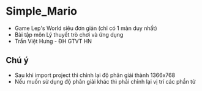 # Simple_Mario
* Game Lep's World siêu đơn giản (chỉ có 1 màn duy nhất)  
* Bài tập môn Lý thuyết trò chơi và ứng dụng  
* Trần Việt Hưng - ĐH GTVT HN  
## Chú ý
* Sau khi import project thì chỉnh lại độ phân giải thành 1366x768
* Nếu muốn sử dụng độ phân giải khác thì phải chỉnh lại vị trí các phần tử
